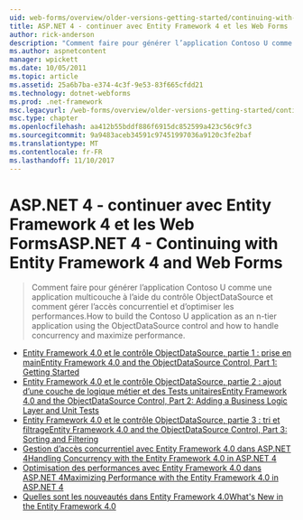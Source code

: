```yaml
---
uid: web-forms/overview/older-versions-getting-started/continuing-with-ef/index
title: ASP.NET 4 - continuer avec Entity Framework 4 et les Web Forms | Documents Microsoft
author: rick-anderson
description: "Comment faire pour générer l’application Contoso U comme une application multicouche à l’aide du contrôle ObjectDataSource et comment gérer l’accès concurrentiel et d’optimiser les performances."
ms.author: aspnetcontent
manager: wpickett
ms.date: 10/05/2011
ms.topic: article
ms.assetid: 25a6b7ba-e374-4c3f-9e53-83f665cfdd21
ms.technology: dotnet-webforms
ms.prod: .net-framework
msc.legacyurl: /web-forms/overview/older-versions-getting-started/continuing-with-ef
msc.type: chapter
ms.openlocfilehash: aa412b55bddf886f6915dc852599a423c56c9fc3
ms.sourcegitcommit: 9a9483aceb34591c97451997036a9120c3fe2baf
ms.translationtype: MT
ms.contentlocale: fr-FR
ms.lasthandoff: 11/10/2017
---
```

<a name="aspnet-4---continuing-with-entity-framework-4-and-web-forms"></a><span data-ttu-id="33644-103">ASP.NET 4 - continuer avec Entity Framework 4 et les Web Forms</span><span class="sxs-lookup"><span data-stu-id="33644-103">ASP.NET 4 - Continuing with Entity Framework 4 and Web Forms</span></span>
====================
> <span data-ttu-id="33644-104">Comment faire pour générer l’application Contoso U comme une application multicouche à l’aide du contrôle ObjectDataSource et comment gérer l’accès concurrentiel et d’optimiser les performances.</span><span class="sxs-lookup"><span data-stu-id="33644-104">How to build the Contoso U application as an n-tier application using the ObjectDataSource control and how to handle concurrency and maximize performance.</span></span>


- [<span data-ttu-id="33644-105">Entity Framework 4.0 et le contrôle ObjectDataSource, partie 1 : prise en main</span><span class="sxs-lookup"><span data-stu-id="33644-105">Entity Framework 4.0 and the ObjectDataSource Control, Part 1: Getting Started</span></span>](using-the-entity-framework-and-the-objectdatasource-control-part-1-getting-started.md)
- [<span data-ttu-id="33644-106">Entity Framework 4.0 et le contrôle ObjectDataSource, partie 2 : ajout d’une couche de logique métier et des Tests unitaires</span><span class="sxs-lookup"><span data-stu-id="33644-106">Entity Framework 4.0 and the ObjectDataSource Control, Part 2: Adding a Business Logic Layer and Unit Tests</span></span>](using-the-entity-framework-and-the-objectdatasource-control-part-2-adding-a-business-logic-layer-and-unit-tests.md)
- [<span data-ttu-id="33644-107">Entity Framework 4.0 et le contrôle ObjectDataSource, partie 3 : tri et filtrage</span><span class="sxs-lookup"><span data-stu-id="33644-107">Entity Framework 4.0 and the ObjectDataSource Control, Part 3: Sorting and Filtering</span></span>](using-the-entity-framework-and-the-objectdatasource-control-part-3-sorting-and-filtering.md)
- [<span data-ttu-id="33644-108">Gestion d’accès concurrentiel avec Entity Framework 4.0 dans ASP.NET 4</span><span class="sxs-lookup"><span data-stu-id="33644-108">Handling Concurrency with the Entity Framework 4.0 in ASP.NET 4</span></span>](handling-concurrency-with-the-entity-framework-in-an-asp-net-web-application.md)
- [<span data-ttu-id="33644-109">Optimisation des performances avec Entity Framework 4.0 dans ASP.NET 4</span><span class="sxs-lookup"><span data-stu-id="33644-109">Maximizing Performance with the Entity Framework 4.0 in ASP.NET 4</span></span>](maximizing-performance-with-the-entity-framework-in-an-asp-net-web-application.md)
- [<span data-ttu-id="33644-110">Quelles sont les nouveautés dans Entity Framework 4.0</span><span class="sxs-lookup"><span data-stu-id="33644-110">What's New in the Entity Framework 4.0</span></span>](what-s-new-in-the-entity-framework-4.md)
